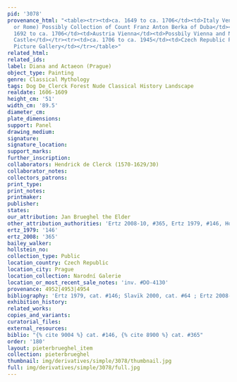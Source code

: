```yaml
---
pid: '3078'
provenance_html: "<table><tr><td>ca. 1649 to ca. 1706</td><td>Italy Venice Italy Rome</td><td>(Venice
  or Rome) Possibly Collection of Count Franz Anton Berka of Duba</td></tr><tr><td>ca.
  1692 to ca. 1706</td><td>Austria Vienna</td><td>Possbily Vienna and Nový Falkenburk
  Castle</td></tr><tr><td>ca. 1706 to ca. 1945</td><td>Czech Republic Prague</td><td>Nostitz
  Picture Gallery</td></tr></table>"
related_html: 
related_ids: 
label: Diana and Actaeon (Prague)
object_type: Painting
genre: Classical Mythology
tags: Dog De_Clerck Forest Nude Classical History Landscape
realdate: 1606-1609
height_cm: '51'
width_cm: '89.5'
diameter_cm: 
plate_dimensions: 
support: Panel
drawing_medium: 
signature: 
signature_location: 
support_marks: 
further_inscription: 
collaborators: Hendrick de Clerck (1570-1629/30)
collaborator_notes: 
collectors_patrons: 
print_type: 
print_notes: 
printmaker: 
publisher: 
states: 
our_attribution: Jan Brueghel the Elder
other_attribution_authorities: 'Ertz 2008-10, #365, Ertz 1979, #146, Honig database'
ertz_1979: '146'
ertz_2008: '365'
bailey_walker: 
hollstein_no: 
collection_type: Public
location_country: Czech Republic
location_city: Prague
location_collection: Narodní Galerie
location_or_most_recent_sale_notes: 'inv. #DO-4130'
provenance: 4952|4953|4954
bibliography: 'Ertz 1979, cat. #146; Slavïk 2000, cat. #64 ; Ertz 2008-10, cat. #365'
exhibition_history: 
related_works: 
copies_and_variants: 
curatorial_files: 
external_resources: 
biblio: "{% cite 9004 %} cat. #146, {% cite 8900 %} cat. #365"
order: '180'
layout: pieterbrueghel_item
collection: pieterbrueghel
thumbnail: img/derivatives/simple/3078/thumbnail.jpg
full: img/derivatives/simple/3078/full.jpg
---
```

